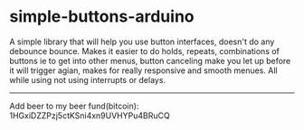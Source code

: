 simple-buttons-arduino
======================

A simple library that will help you use button interfaces, doesn't do any debounce bounce. Makes it easier to do holds, repeats, combinations of buttons ie to get into other menus, button canceling make you let up before it will trigger agian, makes for really responsive and smooth menues. All while using not using interrupts or delays. 

-------------------------------------------------
Add beer to my beer fund(bitcoin): 1HGxiDZZPzj5ctKSni4xn9UVHYPu4BRuCQ

